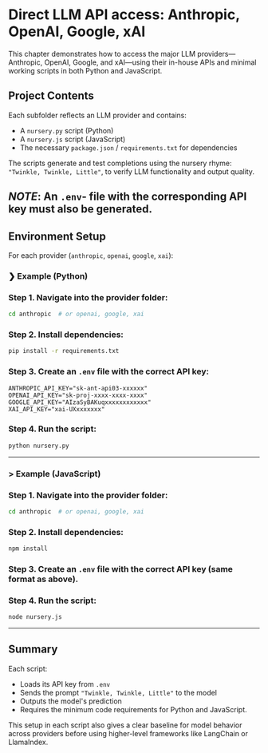 # Direct LLM API access: Anthropic, OpenAI, Google, xAI

This chapter demonstrates how to access the major LLM providers— Anthropic, OpenAI, Google, and xAI—using their in-house APIs and minimal working scripts in both Python and JavaScript.

## Project Contents
Each subfolder reflects an LLM provider and contains:

- A `nursery.py` script (Python)
- A `nursery.js` script (JavaScript)
- The necessary `package.json` / `requirements.txt` for dependencies

The scripts generate and test completions using the nursery rhyme:  
`"Twinkle, Twinkle, Little"`, to verify LLM functionality and output quality.

*NOTE*: An `.env`- file with the corresponding API key must also be generated.
---


## Environment Setup

For each provider (`anthropic`, `openai`, `google`, `xai`):

### ❯ Example (Python)

### Step 1. Navigate into the provider folder:
   ```bash
   cd anthropic  # or openai, google, xai
````

### Step 2. Install dependencies:

   ```bash
   pip install -r requirements.txt
   ```

### Step 3. Create an `.env` file with the correct API key:

   ```env
   ANTHROPIC_API_KEY="sk-ant-api03-xxxxxx"
   OPENAI_API_KEY="sk-proj-xxxx-xxxx-xxxx"
   GOOGLE_API_KEY="AIzaSyBAKuqxxxxxxxxxxxx"
   XAI_API_KEY="xai-UXxxxxxxx"
   ```

### Step 4. Run the script:

   ```bash
   python nursery.py
   ```

---

### > Example (JavaScript)

### Step 1. Navigate into the provider folder:

   ```bash
   cd anthropic  # or openai, google, xai
   ```

### Step 2. Install dependencies:

   ```bash
   npm install
   ```

### Step 3. Create an `.env` file with the correct API key (same format as above).

### Step 4. Run the script:

   ```bash
   node nursery.js
   ```

---

## Summary

Each script:

* Loads its API key from `.env`
* Sends the prompt `"Twinkle, Twinkle, Little"` to the model
* Outputs the model's prediction
* Requires the minimum code requirements for Python and JavaScript.

This setup in each script also gives a clear baseline for model behavior across providers before using higher-level frameworks like LangChain or LlamaIndex.
